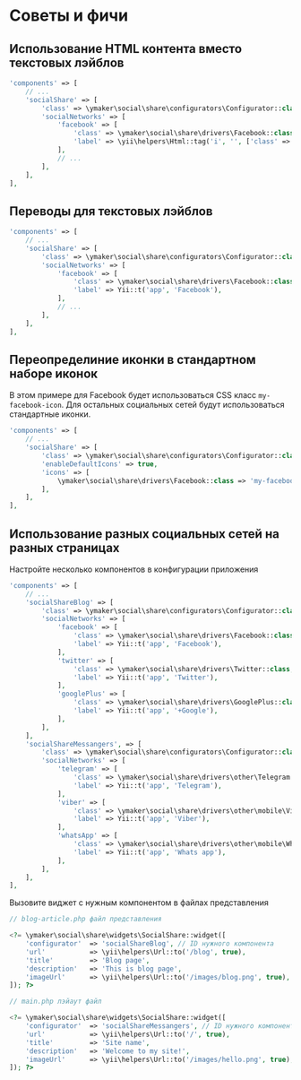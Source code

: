 Советы и фичи
=============

## Использование HTML контента вместо текстовых лэйблов

```php
'components' => [
    // ...
    'socialShare' => [
        'class' => \ymaker\social\share\configurators\Configurator::class,
        'socialNetworks' => [
            'facebook' => [
                'class' => \ymaker\social\share\drivers\Facebook::class,
                'label' => \yii\helpers\Html::tag('i', '', ['class' => 'icon-fb']),
            ],
            // ...
        ],
    ],
],
```

## Переводы для текстовых лэйблов

```php
'components' => [
    // ...
    'socialShare' => [
        'class' => \ymaker\social\share\configurators\Configurator::class,
        'socialNetworks' => [
            'facebook' => [
                'class' => \ymaker\social\share\drivers\Facebook::class,
                'label' => Yii::t('app', 'Facebook'),
            ],
            // ...
        ],
    ],
],
```

Переопределиние иконки в стандартном наборе иконок
--------------------------------------------------

В этом примере для Facebook будет использоваться CSS класс `my-facebook-icon`.
Для остальных социальных сетей будут использоваться стандартные иконки.

```php
'components' => [
    // ...
    'socialShare' => [
        'class' => \ymaker\social\share\configurators\Configurator::class,
        'enableDefaultIcons' => true,
        'icons' => [
            \ymaker\social\share\drivers\Facebook::class => 'my-facebook-icon',
        ],
    ],
],
```

## Использование разных социальных сетей на разных страницах

Настройте несколько компонентов в конфигурации приложения

```php
'components' => [
    // ...
    'socialShareBlog' => [
        'class' => \ymaker\social\share\configurators\Configurator::class,
        'socialNetworks' => [
            'facebook' => [
                'class' => \ymaker\social\share\drivers\Facebook::class,
                'label' => Yii::t('app', 'Facebook'),
            ],
            'twitter' => [
                'class' => \ymaker\social\share\drivers\Twitter::class,
                'label' => Yii::t('app', 'Twitter'),
            ],
            'googlePlus' => [
                'class' => \ymaker\social\share\drivers\GooglePlus::class,
                'label' => Yii::t('app', '+Google'),
            ],
        ],
    ],
    'socialShareMessangers', => [
        'class' => \ymaker\social\share\configurators\Configurator::class,
        'socialNetworks' => [
            'telegram' => [
                'class' => \ymaker\social\share\drivers\other\Telegram::class,
                'label' => Yii::t('app', 'Telegram'),
            ],
            'viber' => [
                'class' => \ymaker\social\share\drivers\other\mobile\Viber::class,
                'label' => Yii::t('app', 'Viber'),
            ],
            'whatsApp' => [
                'class' => \ymaker\social\share\drivers\other\mobile\WhatsApp::class,
                'label' => Yii::t('app', 'Whats app'),
            ],
        ],
    ],
],
```

Вызовите виджет с нужным компонентом в файлах представления

```php
// blog-article.php файл представления

<?= \ymaker\social\share\widgets\SocialShare::widget([
    'configurator'  => 'socialShareBlog', // ID нужного компонента
    'url'           => \yii\helpers\Url::to('/blog', true),
    'title'         => 'Blog page',
    'description'   => 'This is blog page',
    'imageUrl'      => \yii\helpers\Url::to('/images/blog.png', true),
]); ?>
```

```php
// main.php лэйаут файл

<?= \ymaker\social\share\widgets\SocialShare::widget([
    'configurator'  => 'socialShareMessangers', // ID нужного компонента
    'url'           => \yii\helpers\Url::to('/', true),
    'title'         => 'Site name',
    'description'   => 'Welcome to my site!',
    'imageUrl'      => \yii\helpers\Url::to('/images/hello.png', true),
]); ?>
```